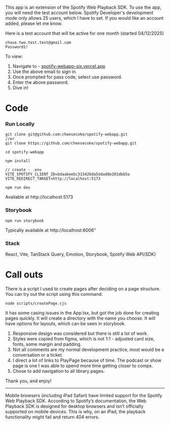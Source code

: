 
This app is an extension of the Spotify Web Playback SDK. To use the app, you will need the test account below. Spotify Developer's development mode only allows 25 users, which I have to set. If you would like an account added, please let me know.  

Here is a test account that will be active for one month (started 04/12/2025)

```
chase.two.test.test@gmail.com
Password1!
```

To view:
1. Navigate to - [spotify-webapp-six.vercel.app](https://spotify-webapp-six.vercel.app/)
2. Use the above email to sign in.
3. Once prompted for pass code, select use password.
4. Enter the above password.
5. Dive in!

# Code

### Run Locally

```
git clone git@github.com:cheesecoke/spotify-webapp.git
//or
git clone https://github.com/cheesecoke/spotify-webapp.git

```

```
cd spotify-webapp
```

```
npm install
```

```
// create - .env
VITE_SPOTIFY_CLIENT_ID=bdaabeebc315426da5ddad8e201dbb5a
VITE_REDIRECT_TARGET=http://localhost:5173
```

```
npm run dev
```
Available at http://localhost:5173

### Storybook

```
npm run storybook
```
Typically available at http://localhost:6006”

### Stack
React, Vite, TanStack Query, Emotion, Storybook, Spotify Web API/SDK)

# Call outs

There is a script I used to create pages after deciding on a page structure. You can try out the script using this command:

```
node scripts/createPage.cjs
```

It has some casing issues in the App.tsx, but got the job done for creating pages quickly. It will create a directory with the name you choose. It will have options for layouts, which can be seen in storybook.

1. Responsive design was considered but there is still a lot of work.
2. Styles were copied from figma, which is not 1:1 - adjusted card size, fonts, some margin and padding.
3. Not all comments are my normal development practice, most would be a conversation or a ticket.
4. I direct a lot of links to PlayPage because of time. The podcast or show page is one I was able to spend more time getting closer to comps.
5. Chose to add navigation to all library pages.

Thank you, and enjoy!

---

Mobile browsers (including iPad Safari) have limited support for the Spotify Web Playback SDK. According to Spotify’s documentation, the Web Playback SDK is designed for desktop browsers and isn’t officially supported on mobile devices. This is why, on an iPad, the playback functionality might fail and return 404 errors.
